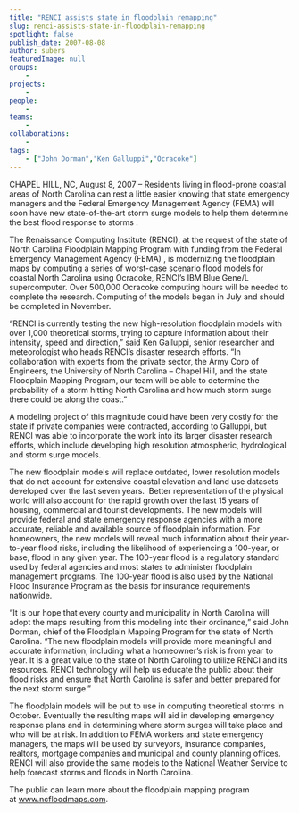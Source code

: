 ```yaml
---
title: "RENCI assists state in floodplain remapping"
slug: renci-assists-state-in-floodplain-remapping
spotlight: false
publish_date: 2007-08-08
author: subers
featuredImage: null
groups:
    - 
projects:
    - 
people:
    - 
teams: 
    - 
collaborations:
    - 
tags:
    - ["John Dorman","Ken Galluppi","Ocracoke"]
---
```

CHAPEL HILL, NC, August 8, 2007 – Residents living in flood-prone coastal areas of North Carolina can rest a little easier knowing that state emergency managers and the Federal Emergency Management Agency (FEMA) will soon have new state-of-the-art storm surge models to help them determine the best flood response to storms .

<!--more-->

The Renaissance Computing Institute (RENCI), at the request of the state of North Carolina Floodplain Mapping Program with funding from the Federal Emergency Management Agency (FEMA) , is modernizing the floodplain maps by computing a series of worst-case scenario flood models for coastal North Carolina using Ocracoke, RENCI’s IBM Blue Gene/L supercomputer. Over 500,000 Ocracoke computing hours will be needed to complete the research. Computing of the models began in July and should be completed in November.

“RENCI is currently testing the new high-resolution floodplain models with over 1,000 theoretical storms, trying to capture information about their intensity, speed and direction,” said Ken Galluppi, senior researcher and meteorologist who heads RENCI’s disaster research efforts. “In collaboration with experts from the private sector, the Army Corp of Engineers, the University of North Carolina – Chapel Hill, and the state Floodplain Mapping Program, our team will be able to determine the probability of a storm hitting North Carolina and how much storm surge there could be along the coast.”

A modeling project of this magnitude could have been very costly for the state if private companies were contracted, according to Galluppi, but RENCI was able to incorporate the work into its larger disaster research efforts, which include developing high resolution atmospheric, hydrological and storm surge models.

The new floodplain models will replace outdated, lower resolution models that do not account for extensive coastal elevation and land use datasets developed over the last seven years.  Better representation of the physical world will also account for the rapid growth over the last 15 years of housing, commercial and tourist developments. The new models will provide federal and state emergency response agencies with a more accurate, reliable and available source of floodplain information. For homeowners, the new models will reveal much information about their year-to-year flood risks, including the likelihood of experiencing a 100-year, or base, flood in any given year. The 100-year flood is a regulatory standard used by federal agencies and most states to administer floodplain management programs. The 100-year flood is also used by the National Flood Insurance Program as the basis for insurance requirements nationwide.

“It is our hope that every county and municipality in North Carolina will adopt the maps resulting from this modeling into their ordinance,” said John Dorman, chief of the Floodplain Mapping Program for the state of North Carolina. “The new floodplain models will provide more meaningful and accurate information, including what a homeowner’s risk is from year to year. It is a great value to the state of North Caroling to utilize RENCI and its resources. RENCI technology will help us educate the public about their flood risks and ensure that North Carolina is safer and better prepared for the next storm surge.”

The floodplain models will be put to use in computing theoretical storms in October. Eventually the resulting maps will aid in developing emergency response plans and in determining where storm surges will take place and who will be at risk. In addition to FEMA workers and state emergency managers, the maps will be used by surveyors, insurance companies, realtors, mortgage companies and municipal and county planning offices. RENCI will also provide the same models to the National Weather Service to help forecast storms and floods in North Carolina.

The public can learn more about the floodplain mapping program at <a href="http://www.ncfloodmaps.com/" target="_blank">www.ncfloodmaps.com</a>.
